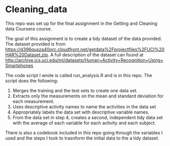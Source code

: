 # Cleaning_data

This repo was set up for the final assignment in the Getting and Cleaning data Coursera course.

The goal of this assignment is to create a tidy dataset of the data provided. 
The dataset provided is from https://d396qusza40orc.cloudfront.net/getdata%2Fprojectfiles%2FUCI%20HAR%20Dataset.zip.
A full description of the dataset can found at http://archive.ics.uci.edu/ml/datasets/Human+Activity+Recognition+Using+Smartphones

The code script I wrote is called run_analysis.R and is in this repo. 
The script does the following:
1. Merges the training and the test sets to create one data set.
2. Extracts only the measurements on the mean and standard deviation for each measurement. 
3. Uses descriptive activity names to name the activities in the data set
4. Appropriately labels the data set with descriptive variable names. 
5. From the data set in step 4, creates a second, independent tidy data set with the average of each variable for each activity and each subject.

There is also a codebook included in this repo going through the variables I used and the steps I took to trasnform the initial data to the a tidy dataset. 
